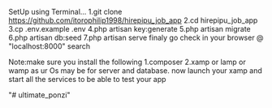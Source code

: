 SetUp using Terminal...
1.git clone https://github.com/itorophilip1998/hirepipu_job_app
2.cd hirepipu_job_app
3.cp .env.example .env
4.php artisan key:generate
5.php artisan migrate
6.php artisan db:seed
7.php artisan serve
finaly go check in your browser @ "localhost:8000" search


Note:make sure you install the following
1.composer
2.xamp or lamp or wamp as ur Os may be for server and database.
now launch your xamp and start all the services to be able to test your app



"# ultimate_ponzi" 
